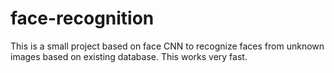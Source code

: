 # face-recognition
This is a small project based on face CNN to recognize faces from unknown images based on existing database.
This works very fast.
